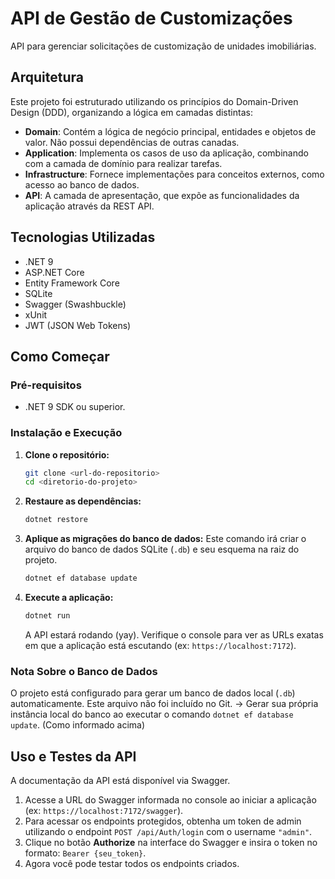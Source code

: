 # API de Gestão de Customizações

API para gerenciar solicitações de customização de unidades imobiliárias.

## Arquitetura

Este projeto foi estruturado utilizando os princípios do Domain-Driven Design (DDD), organizando a lógica em camadas distintas:

-   **Domain**: Contém a lógica de negócio principal, entidades e objetos de valor. Não possui dependências de outras canadas.
-   **Application**: Implementa os casos de uso da aplicação, combinando com a camada de domínio para realizar tarefas.
-   **Infrastructure**: Fornece implementações para conceitos externos, como acesso ao banco de dados.
-   **API**: A camada de apresentação, que expõe as funcionalidades da aplicação através da REST API.

## Tecnologias Utilizadas

-   .NET 9
-   ASP.NET Core
-   Entity Framework Core
-   SQLite
-   Swagger (Swashbuckle)
-   xUnit
-   JWT (JSON Web Tokens)

## Como Começar

### Pré-requisitos

-   .NET 9 SDK ou superior.

### Instalação e Execução

1.  **Clone o repositório:**
    ```sh
    git clone <url-do-repositorio>
    cd <diretorio-do-projeto>
    ```

2.  **Restaure as dependências:**
    ```sh
    dotnet restore
    ```

3.  **Aplique as migrações do banco de dados:**
    Este comando irá criar o arquivo do banco de dados SQLite (`.db`) e seu esquema na raiz do projeto.
    ```sh
    dotnet ef database update
    ```

4.  **Execute a aplicação:**
    ```sh
    dotnet run
    ```
    A API estará rodando (yay). Verifique o console para ver as URLs exatas em que a aplicação está escutando (ex: `https://localhost:7172`).

### Nota Sobre o Banco de Dados

O projeto está configurado para gerar um banco de dados local (`.db`) automaticamente.
Este arquivo não foi incluído no Git. 
-> Gerar sua própria instância local do banco ao executar o comando `dotnet ef database update`. (Como informado acima)

## Uso e Testes da API

A documentação da API está disponível via Swagger.

1.  Acesse a URL do Swagger informada no console ao iniciar a aplicação (ex: `https://localhost:7172/swagger`).
2.  Para acessar os endpoints protegidos, obtenha um token de admin utilizando o endpoint `POST /api/Auth/login` com o username `"admin"`.
3.  Clique no botão **Authorize** na interface do Swagger e insira o token no formato: `Bearer {seu_token}`.
4.  Agora você pode testar todos os endpoints criados.

